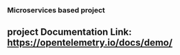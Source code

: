 ### Microservices based project

## project Documentation Link: https://opentelemetry.io/docs/demo/
